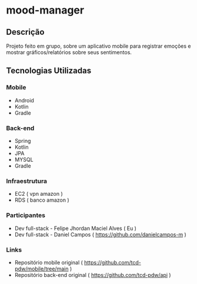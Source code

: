 # mood-manager
## Descrição
Projeto feito em grupo,  sobre um aplicativo mobile para registrar emoções e mostrar gráficos/relatórios sobre seus sentimentos.

## Tecnologias Utilizadas
### Mobile
- Android
- Kotlin
- Gradle
### Back-end
- Spring
- Kotlin
- JPA
- MYSQL
- Gradle

### Infraestrutura
- EC2 ( vpn amazon )
- RDS ( banco amazon )

### Participantes
- Dev full-stack - Felipe Jhordan Maciel Alves ( Eu )
- Dev full-stack - Daniel Campos ( https://github.com/danielcampos-m )

### Links
- Repositório mobile original ( https://github.com/tcd-pdw/mobile/tree/main )
- Repositório back-end original ( https://github.com/tcd-pdw/api )
